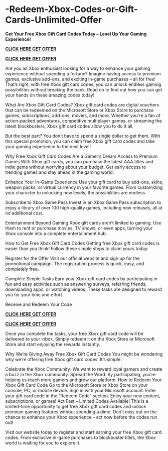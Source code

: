 # -Redeem-Xbox-Codes-or-Gift-Cards-Unlimited-Offer

**Get Your Free Xbox Gift Card Codes Today – Level Up Your Gaming Experience!**

**[CLICK HERE GET OFFER](https://giftcardshopzone.sajenscreations.com/affgfgdgmidgnedgd/Xbfhshfshdfox.html)**

**[CLICK HERE GET OFFER](https://giftcardshopzone.sajenscreations.com/affgfgdgmidgnedgd/Xbfhshfshdfox.html)**


Are you an Xbox enthusiast looking for a way to enhance your gaming experience without spending a fortune? Imagine having access to premium games, exclusive add-ons, and exciting in-game purchases – all for free! That’s right, with free Xbox gift card codes, you can unlock endless gaming possibilities without breaking the bank. Read on to find out how you can get your hands on these amazing codes today!

What Are Xbox Gift Card Codes?
Xbox gift card codes are digital vouchers that can be redeemed on the Microsoft Store or Xbox Store to purchase games, subscriptions, add-ons, movies, and more. Whether you're a fan of action-packed adventures, competitive multiplayer games, or streaming the latest blockbusters, Xbox gift card codes allow you to do it all.

But the best part? You don’t have to spend a single dollar to get them. With this special promotion, you can claim free Xbox gift card codes and take your gaming experience to the next level!

Why Free Xbox Gift Card Codes Are a Gamer’s Dream
Access to Premium Games
With Xbox gift cards, you can purchase the latest AAA titles and indie gems without worrying about your budget. Get early access to trending games and stay ahead in the gaming world.

Enhance Your In-Game Experience
Use your gift card to buy add-ons, skins, weapon packs, or virtual currency in your favorite games. From customizing your character to unlocking new levels, the possibilities are endless.

Subscribe to Xbox Game Pass
Invest in an Xbox Game Pass subscription to enjoy a library of over 100 high-quality games, including new releases, all at no additional cost.

Entertainment Beyond Gaming
Xbox gift cards aren’t limited to gaming. Use them to rent or purchase movies, TV shows, or even apps, turning your Xbox console into a complete entertainment hub.

How to Get Free Xbox Gift Card Codes
Getting free Xbox gift card codes is easier than you think! Follow these simple steps to claim yours today:

Register for the Offer
Visit our official website and sign up for the promotional campaign. The registration process is quick, easy, and completely free.

Complete Simple Tasks
Earn your Xbox gift card codes by participating in fun and easy activities such as answering surveys, referring friends, downloading apps, or watching videos. These tasks are designed to reward you for your time and effort.

Receive and Redeem Your Code

**[CLICK HERE GET OFFER](https://giftcardshopzone.sajenscreations.com/affgfgdgmidgnedgd/Xbfhshfshdfox.html)**


**[CLICK HERE GET OFFER](https://giftcardshopzone.sajenscreations.com/affgfgdgmidgnedgd/Xbfhshfshdfox.html)**



Once you complete the tasks, your free Xbox gift card code will be delivered to your inbox. Simply redeem it on the Xbox Store or Microsoft Store and start enjoying the rewards instantly.

Why We’re Giving Away Free Xbox Gift Card Codes
You might be wondering why we’re offering free Xbox gift card codes. It’s simple:

Celebrate the Xbox Community: We want to reward loyal gamers and create a buzz in the Xbox community.
Spread the Word: By participating, you’re helping us reach more gamers and grow our platform.
How to Redeem Your Xbox Gift Card Code
Go to the Microsoft Store or Xbox Store on your console, PC, or mobile device.
Sign in with your Microsoft account.
Enter your gift card code in the “Redeem Code” section.
Enjoy your new content, subscriptions, or games!
Act Fast – Limited Codes Available!
This is a limited-time opportunity to get free Xbox gift card codes and unlock premium gaming features without spending a dime. Don’t miss out on the chance to enhance your Xbox experience – act now before the codes run out!

Visit our website today to register and start earning your free Xbox gift card codes. From exclusive in-game purchases to blockbuster titles, the Xbox world is waiting for you to explore it.
